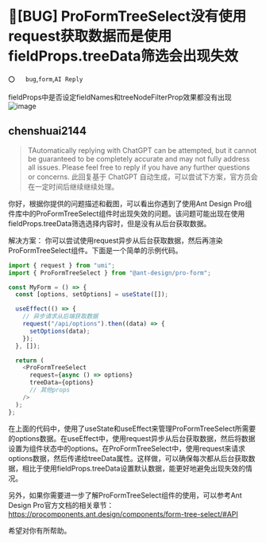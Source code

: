 # 🐛[BUG] ProFormTreeSelect没有使用request获取数据而是使用fieldProps.treeData筛选会出现失效

`⭕️   bug`,`form`,`AI Reply`

fieldProps中是否设定fieldNames和treeNodeFilterProp效果都没有出现
![image](https://user-images.githubusercontent.com/46487804/181155484-1de0f420-e5ed-4527-9a04-34d7aacc802f.png)

## chenshuai2144

> TAutomatically replying with ChatGPT can be attempted, but it cannot be guaranteed to be completely accurate and may not fully address all issues. Please feel free to reply if you have any further questions or concerns.
> 此回复基于 ChatGPT 自动生成，可以尝试下方案，官方员会在一定时间后继续继续处理。

你好，根据你提供的问题描述和截图，可以看出你遇到了使用Ant Design Pro组件库中的ProFormTreeSelect组件时出现失效的问题。该问题可能出现在使用fieldProps.treeData筛选选择内容时，但是没有从后台获取数据。

解决方案：
你可以尝试使用request异步从后台获取数据，然后再渲染ProFormTreeSelect组件。下面是一个简单的示例代码。

```javascript
import { request } from "umi";
import { ProFormTreeSelect } from "@ant-design/pro-form";

const MyForm = () => {
  const [options, setOptions] = useState([]);

  useEffect(() => {
    // 异步请求从后端获取数据
    request("/api/options").then((data) => {
      setOptions(data);
    });
  }, []);

  return (
    <ProFormTreeSelect
      request={async () => options}
      treeData={options}
      // 其他props
    />
  );
};
```

在上面的代码中，使用了useState和useEffect来管理ProFormTreeSelect所需要的options数据。在useEffect中，使用request异步从后台获取数据，然后将数据设置为组件状态中的options。在ProFormTreeSelect中，使用request来请求options数据，然后传递给treeData属性。这样做，可以确保每次都从后台获取数据，相比于使用fieldProps.treeData设置默认数据，能更好地避免出现失效的情况。

另外，如果你需要进一步了解ProFormTreeSelect组件的使用，可以参考Ant Design Pro官方文档的相关章节：
https://procomponents.ant.design/components/form-tree-select/#API

希望对你有所帮助。
